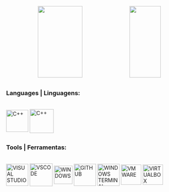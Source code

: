 <div align="center">
  <img width="49%" height="195px" src="https://github-readme-stats.vercel.app/api?username=Joaozz1nn&show_icons=true&count_private=true&hide_border=true&title_color=00bfbf&icon_color=00bfbf&text_color=c9d1d9&bg_color=0d1117"/> 
  <img width="41%" height="195px" src="https://github-readme-stats.vercel.app/api/top-langs/?username=Joaozz1nn&layout=compact&hide_border=true&title_color=00bfbf&text_color=00bfbf&bg_color=0d1117" />
</div>

##

### Languages | Linguagens:
<div style="display: inline_block"><br>
  <img align="center" alt="C++" height="60" width="60" src="https://cdn.jsdelivr.net/gh/devicons/devicon@latest/icons/cplusplus/cplusplus-original.svg">
  <img align="center" alt="C++" height="65" width="65" src="https://images.icon-icons.com/2415/PNG/512/csharp_original_logo_icon_146578.png">
</div>

##

### Tools | Ferramentas:
<div style="display: inline_block"><br>
  <img align="center" alt="VISUAL STUDIO" height="60" width="60" src="https://img.icons8.com/?size=100&id=ezj3zaVtImPg&format=png&color=000000">
    <img align="center" alt="VSCODE" height="62" width="62" src="https://img.icons8.com/?size=100&id=9OGIyU8hrxW5&format=png&color=000000">
    <img align="center" alt="WINDOWS" height="50" width="50" src="https://images.icon-icons.com/836/PNG/512/Windows_Phone_icon-icons.com_66782.png">
    <img align="center" alt="GITHUB" height="60" width="60" src="https://img.icons8.com/?size=100&id=AZOZNnY73haj&format=png&color=000000">
    <img align="center" alt="WINDOWS TERMINAL" height="60" width="60" src="https://img.icons8.com/?size=100&id=WbRVMGxHh74X&format=png&color=000000">
    <img align="center" alt="VMWARE" height="55" width="55" src="https://images.icon-icons.com/195/PNG/256/VMware_23516.png">
    <img align="center" alt="VIRTUALBOX" height="55" width="55" src="https://images.icon-icons.com/2699/PNG/512/virtualbox_logo_icon_169253.png">
</div>
